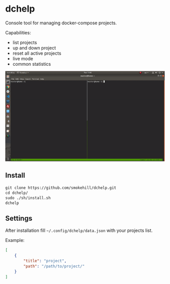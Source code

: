 # dchelp

Console tool for managing docker-compose projects.

Capabilities:
- list projects
- up and down project
- reset all active projects
- live mode
- common statistics

![](example.gif)

## Install

```
git clone https://github.com/smokehill/dchelp.git
cd dchelp/
sudo ./sh/install.sh
dchelp
```

## Settings

After installation fill `~/.config/dchelp/data.json` with your projects list.

Example:
```json
[
    {
        "title": "project",
        "path": "/path/to/project/"
    }
]
```